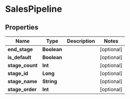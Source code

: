 
# SalesPipeline

## Properties
Name | Type | Description | Notes
------------ | ------------- | ------------- | -------------
**end_stage** | **Boolean** |  |  [optional]
**is_default** | **Boolean** |  |  [optional]
**stage_count** | **Int** |  |  [optional]
**stage_id** | **Long** |  |  [optional]
**stage_name** | **String** |  |  [optional]
**stage_order** | **Int** |  |  [optional]



